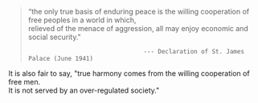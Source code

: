 > “the only true basis of enduring peace is the willing cooperation of free peoples in a world in which, <br>
> relieved of the menace of aggression, all may enjoy economic and social security."
>
>                                     --- Declaration of St. James Palace (June 1941)

It is also fair to say, "true harmony comes from the willing cooperation of free men. <br>
It is not served by an over-regulated society."
